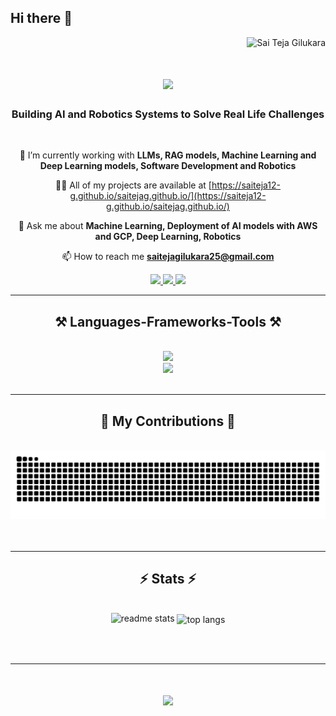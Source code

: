 ## Hi there 👋

<!--
**saiteja12-g/saiteja12-g** is a ✨ _special_ ✨ repository because its `README.md` (this file) appears on your GitHub profile.

Here are some ideas to get you started:

- 🔭 I’m currently working on ...
- 🌱 I’m currently learning ...
- 👯 I’m looking to collaborate on ...
- 🤔 I’m looking for help with ...
- 💬 Ask me about ...
- 📫 How to reach me: ...
- 😄 Pronouns: ...
- ⚡ Fun fact: ...
-->
<p align="right"> 
    <img src="https://komarev.com/ghpvc/?username=saiteja12-g&label=Profile%20views&color=0e75b6&style=flat" alt="Sai Teja Gilukara" /> 
</p>

<h1 align="center">
    <img src="https://readme-typing-svg.herokuapp.com/?font=Righteous&size=35&center=true&vCenter=true&width=500&height=70&duration=4000&lines=Hi+There!+👋;+I'm+Sai+Teja+Gilukara!" />
</h1>


<h3 align="center">Building AI and Robotics Systems to Solve Real Life Challenges
</h3>

<br>

<div align="center">
  
🔭 I’m currently working with **LLMs, RAG models, Machine Learning and Deep Learning models, Software Development and Robotics**

👨‍💻 All of my projects are available at [https://saiteja12-g.github.io/saitejag.github.io/](https://saiteja12-g.github.io/saitejag.github.io/)

💬 Ask me about **Machine Learning, Deployment of AI models with AWS and GCP, Deep Learning, Robotics**

📫 How to reach me **saitejagilukara25@gmail.com**
</div>

<div align="center"> 
  <a href="mailto:saitejagilukara25@gmail.com">
    <img src="https://img.shields.io/badge/Gmail-333333?style=for-the-badge&logo=gmail&logoColor=red" />
  </a>
  <a href="https://www.linkedin.com/in/sai-teja-gilukara-081a791b0/" target="_blank">
    <img src="https://img.shields.io/badge/LinkedIn-0077B5?style=for-the-badge&logo=linkedin&logoColor=white" target="_blank" />
  </a>
  <a href="https://saiteja12-g.github.io/saitejag.github.io/" target="_blank">
     <img src="https://img.shields.io/badge/Portfolio-FF5722?style=for-the-badge&logo=todoist&logoColor=white" target="_blank" />
  </a>
</div>

 <hr/>

 <h2 align="center">⚒️ Languages-Frameworks-Tools ⚒️</h2>
<br/>
<div align="center">
  <img src="https://skillicons.dev/icons?i=python,cpp,cmake,c,matlab,github,pytorch,opencv,latex,windows,linux" />
  <br>
  <img src="https://skillicons.dev/icons?i=vscode,ros,docker,html,ai,nodejs,mongodb,aws,ubuntu" />
  <br>
</div>

<br/>
<hr/>

<div align="center">
  <h2>🐍 My Contributions 🐍</h2>
  <br>
  <img alt="snake eating my contributions" src="https://raw.githubusercontent.com/saiteja12-g/saiteja12-g/output/github-contribution-grid-snake.svg" />
  <br/><br/><br/>
</div>
<hr/>

<h2 align="center">⚡ Stats ⚡</h2>

<br>
<div align="center">
  <img width=390 src="https://github-readme-stats-six-psi-62.vercel.app/api?username=saiteja12-g&count_private=true&show_icons=true&theme=react&rank_icon=github&border_radius=10" alt="readme stats" />

  <img width=325 align="center" src="https://github-readme-stats-six-psi-62.vercel.app/api/top-langs/?username=saiteja12-g&hide=HTML&langs_count=8&layout=compact&theme=react&border_radius=10&size_weight=0.5&count_weight=0.5&exclude_repo=github-readme-stats" alt="top langs" />
  </br>
</div>

<br/><br/>

<hr/>
<h1 align="center">
    <img src="https://readme-typing-svg.herokuapp.com/?font=Righteous&size=35&center=true&vCenter=true&width=500&height=70&duration=4000&lines=Thanks+for+visiting!+✌️" />
</h1>